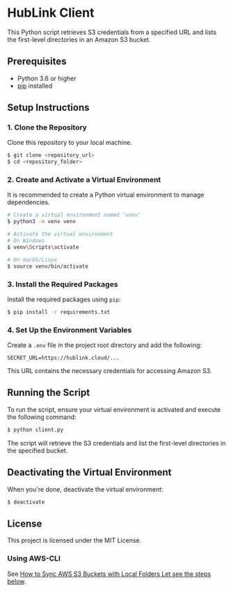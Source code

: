 # HubLink Client

This Python script retrieves S3 credentials from a specified URL and lists the first-level directories in an Amazon S3 bucket.

## Prerequisites

- Python 3.6 or higher
- [pip](https://pip.pypa.io/en/stable/installation/) installed

## Setup Instructions

### 1. Clone the Repository

Clone this repository to your local machine.

```bash
$ git clone <repository_url>
$ cd <repository_folder>
```

### 2. Create and Activate a Virtual Environment

It is recommended to create a Python virtual environment to manage dependencies.

```bash
# Create a virtual environment named 'venv'
$ python3 -m venv venv

# Activate the virtual environment
# On Windows
$ venv\Scripts\activate

# On macOS/Linux
$ source venv/bin/activate
```

### 3. Install the Required Packages

Install the required packages using `pip`:

```bash
$ pip install -r requirements.txt
```

### 4. Set Up the Environment Variables

Create a `.env` file in the project root directory and add the following:

```env
SECRET_URL=https://hublink.cloud/...
```

This URL contains the necessary credentials for accessing Amazon S3.

## Running the Script

To run the script, ensure your virtual environment is activated and execute the following command:

```bash
$ python client.py
```

The script will retrieve the S3 credentials and list the first-level directories in the specified bucket.

## Deactivating the Virtual Environment

When you're done, deactivate the virtual environment:

```bash
$ deactivate
```

## License

This project is licensed under the MIT License.

### Using AWS-CLI

See [How to Sync AWS S3 Buckets with Local Folders Let see the steps below](https://www.linkedin.com/pulse/how-sync-aws-s3-buckets-local-folders-let-see-steps-belo-amit-kumar/).

